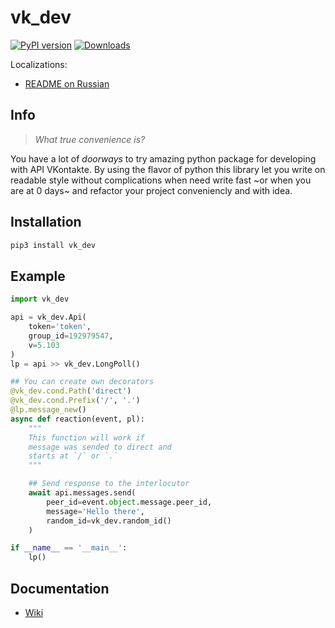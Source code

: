 # vk_dev
[![PyPI version](https://badge.fury.io/py/vk-dev.svg)](https://badge.fury.io/py/vk-dev)
[![Downloads](https://pepy.tech/badge/vk-dev/week)](https://pepy.tech/project/vk-dev/week)

Localizations:
* [README on Russian](./README_RU.md)

## Info
> *What true convenience is?*

You have a lot of *doorways* to try amazing python package for developing with API VKontakte. By using the flavor of python this library let you write on readable style without complications when need write fast ~or when you are at 0 days~ and refactor your project conveniencly and with idea.

## Installation
```bash
pip3 install vk_dev
```
## Example
```python
import vk_dev

api = vk_dev.Api(
    token='token',
    group_id=192979547,
    v=5.103
)
lp = api >> vk_dev.LongPoll()

## You can create own decorators
@vk_dev.cond.Path('direct')
@vk_dev.cond.Prefix('/', '.')
@lp.message_new()
async def reaction(event, pl):
    """
    This function will work if
    message was sended to direct and
    starts at `/` or `.`
    """

    ## Send response to the interlocutor
    await api.messages.send(
        peer_id=event.object.message.peer_id,
        message='Hello there',
        random_id=vk_dev.random_id()
    )

if __name__ == '__main__':
    lp()
```
## Documentation
* [Wiki](https://github.com/Rhinik/vk_dev/wiki)
